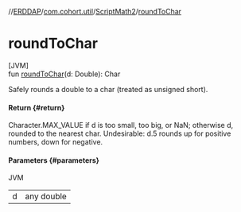 //[ERDDAP](../../../index.md)/[com.cohort.util](../index.md)/[ScriptMath2](index.md)/[roundToChar](round-to-char.md)

# roundToChar

[JVM]\
fun [roundToChar](round-to-char.md)(d: Double): Char

Safely rounds a double to a char (treated as unsigned short).

#### Return {#return}

Character.MAX_VALUE if d is too small, too big, or NaN; otherwise d, rounded to the nearest char. Undesirable: d.5 rounds up for positive numbers, down for negative.

#### Parameters {#parameters}

JVM

| | |
|---|---|
| d | any double |
